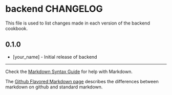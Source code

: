 # backend CHANGELOG

This file is used to list changes made in each version of the backend cookbook.

## 0.1.0
- [your_name] - Initial release of backend

- - -
Check the [Markdown Syntax Guide](http://daringfireball.net/projects/markdown/syntax) for help with Markdown.

The [Github Flavored Markdown page](http://github.github.com/github-flavored-markdown/) describes the differences between markdown on github and standard markdown.

